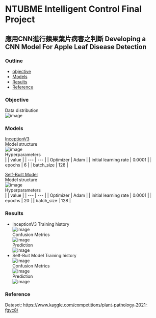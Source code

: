 # NTUBME Intelligent Control Final Project
## 應用CNN進行蘋果葉片病害之判斷 Developing a CNN Model For Apple Leaf Disease Detection 
### Outline
* [objective](#Objective)
* [Models](#Models)
* [Results](#Results)
* [Reference](#Reference)
### Objective
Data distribution <br>
![image](/figure/Data.png) <br>
### Models

[InceptionV3](蘋果葉片辨識＿Inception.ipynb) <br>
Model structure <br>
![image](/figure/incept_model.jpeg) <br>
Hyperparameters <br>
|  | value |
| --- | --- |
| Optimizer	| Adam |
| initial learning rate | 0.0001 |
| epochs	| 6 |
| batch_size	| 128 |

[Self-Built Model](蘋果葉片辨識＿self.ipynb) <br>
Model structure <br>
![image](/figure/self_model.png) <br>
Hyperparameters <br>
|  | value |
| --- | --- |
| Optimizer	| Adam |
| initial learning rate | 0.0001 |
| epochs	| 20 |
| batch_size	| 128 |
### Results
* InceptionV3
Training history <br>
![image](/figure/Incept_curve.png) <br>
Confusion Metrics <br>
![image](/figure/Incept_CM.png) <br>
Prediction <br>
![image](/figure/Incept_Predict.png) <br>
* Self-Buit Model
Training history <br>
![image](/figure/self_curve.png) <br>
Confusion Metrics <br>
![image](/figure/self_CM.png) <br>
Prediction <br>
![image](/figure/self_predict.png) <br>
### Reference
Dataset: https://www.kaggle.com/competitions/plant-pathology-2021-fgvc8/

